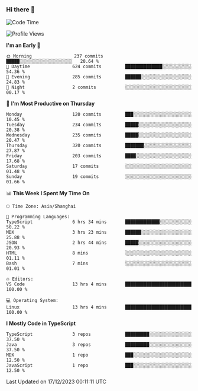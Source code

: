 ### Hi there 👋

<!--
**waynelwz/waynelwz** is a ✨ _special_ ✨ repository because its `README.md` (this file) appears on your GitHub profile.

Here are some ideas to get you started:

- 🔭 I’m currently working on ...
- 🌱 I’m currently learning ...
- 👯 I’m looking to collaborate on ...
- 🤔 I’m looking for help with ...
- 💬 Ask me about ...
- 📫 How to reach me: ...
- 😄 Pronouns: ...
- ⚡ Fun fact: ...
-->

<!--START_SECTION:waka-->
![Code Time](http://img.shields.io/badge/Code%20Time-2%2C239%20hrs%2054%20mins-blue)

![Profile Views](http://img.shields.io/badge/Profile%20Views-0-blue)

**I'm an Early 🐤** 

```text
🌞 Morning                237 commits         █████░░░░░░░░░░░░░░░░░░░░   20.64 % 
🌆 Daytime                624 commits         ██████████████░░░░░░░░░░░   54.36 % 
🌃 Evening                285 commits         ██████░░░░░░░░░░░░░░░░░░░   24.83 % 
🌙 Night                  2 commits           ░░░░░░░░░░░░░░░░░░░░░░░░░   00.17 % 
```
📅 **I'm Most Productive on Thursday** 

```text
Monday                   120 commits         ███░░░░░░░░░░░░░░░░░░░░░░   10.45 % 
Tuesday                  234 commits         █████░░░░░░░░░░░░░░░░░░░░   20.38 % 
Wednesday                235 commits         █████░░░░░░░░░░░░░░░░░░░░   20.47 % 
Thursday                 320 commits         ███████░░░░░░░░░░░░░░░░░░   27.87 % 
Friday                   203 commits         ████░░░░░░░░░░░░░░░░░░░░░   17.68 % 
Saturday                 17 commits          ░░░░░░░░░░░░░░░░░░░░░░░░░   01.48 % 
Sunday                   19 commits          ░░░░░░░░░░░░░░░░░░░░░░░░░   01.66 % 
```


📊 **This Week I Spent My Time On** 

```text
🕑︎ Time Zone: Asia/Shanghai

💬 Programming Languages: 
TypeScript               6 hrs 34 mins       █████████████░░░░░░░░░░░░   50.22 % 
MDX                      3 hrs 23 mins       ██████░░░░░░░░░░░░░░░░░░░   25.88 % 
JSON                     2 hrs 44 mins       █████░░░░░░░░░░░░░░░░░░░░   20.93 % 
HTML                     8 mins              ░░░░░░░░░░░░░░░░░░░░░░░░░   01.11 % 
Bash                     7 mins              ░░░░░░░░░░░░░░░░░░░░░░░░░   01.01 % 

🔥 Editors: 
VS Code                  13 hrs 4 mins       █████████████████████████   100.00 % 

💻 Operating System: 
Linux                    13 hrs 4 mins       █████████████████████████   100.00 % 
```

**I Mostly Code in TypeScript** 

```text
TypeScript               3 repos             █████████░░░░░░░░░░░░░░░░   37.50 % 
Java                     3 repos             █████████░░░░░░░░░░░░░░░░   37.50 % 
MDX                      1 repo              ███░░░░░░░░░░░░░░░░░░░░░░   12.50 % 
JavaScript               1 repo              ███░░░░░░░░░░░░░░░░░░░░░░   12.50 % 
```




 Last Updated on 17/12/2023 00:11:11 UTC
<!--END_SECTION:waka-->
